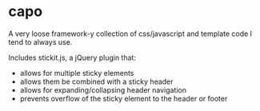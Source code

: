 capo
====

A very loose framework-y collection of css/javascript and template code I tend to always use.

Includes stickit.js, a jQuery plugin that:

* allows for multiple sticky elements
* allows them be combined with a sticky header
* allows for expanding/collapsing header navigation
* prevents overflow of the sticky element to the header or footer
